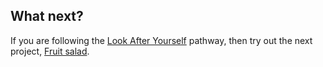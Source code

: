 ## What next?

If you are following the [Look After Yourself](https://projects.raspberrypi.org/en/pathways/look-after-yourself) pathway, then try out the next project, [Fruit salad](https://projects.raspberrypi.org/admin/projects/fruit-salad).
